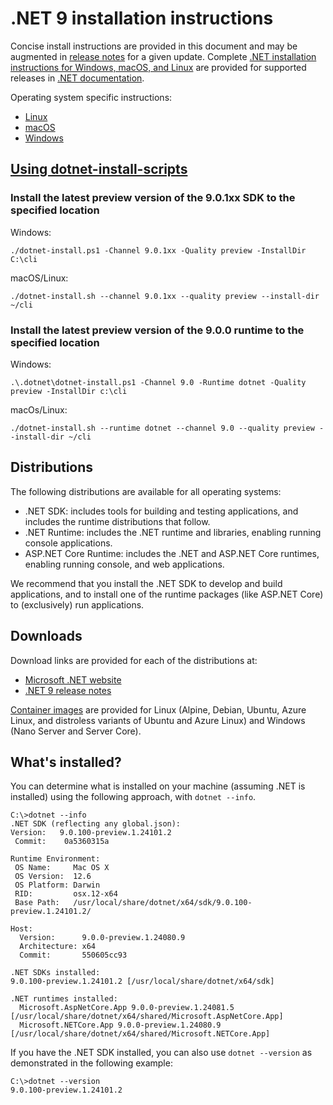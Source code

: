 # .NET 9 installation instructions

Concise install instructions are provided in this document and may be augmented in [release notes](README.md) for a given update. Complete [.NET installation instructions for Windows, macOS, and Linux](https://learn.microsoft.com/dotnet/core/install/) are provided for supported releases in [.NET documentation](https://learn.microsoft.com/dotnet).

Operating system specific instructions:

- [Linux](install-linux.md)
- [macOS](install-macos.md)
- [Windows](install-windows.md)

## [Using dotnet-install-scripts](https://learn.microsoft.com/dotnet/core/tools/dotnet-install-script)

### Install the latest preview version of the 9.0.1xx SDK to the specified location

Windows:

```console
./dotnet-install.ps1 -Channel 9.0.1xx -Quality preview -InstallDir C:\cli
```

macOS/Linux:

```console
./dotnet-install.sh --channel 9.0.1xx --quality preview --install-dir ~/cli
```

### Install the latest preview version of the 9.0.0 runtime to the specified location

Windows:

```console
.\.dotnet\dotnet-install.ps1 -Channel 9.0 -Runtime dotnet -Quality preview -InstallDir c:\cli
```

macOs/Linux:

```console
./dotnet-install.sh --runtime dotnet --channel 9.0 --quality preview --install-dir ~/cli
```

## Distributions

The following distributions are available for all operating systems:

- .NET SDK: includes tools for building and testing applications, and includes the runtime distributions that follow.
- .NET Runtime: includes the .NET runtime and libraries, enabling running console applications.
- ASP.NET Core Runtime: includes the .NET and ASP.NET Core runtimes, enabling running console, and web applications.

We recommend that you install the .NET SDK to develop and build applications, and to install one of the runtime packages (like ASP.NET Core) to (exclusively) run applications.

## Downloads

Download links are provided for each of the distributions at:

- [Microsoft .NET website](https://dotnet.microsoft.com/download/dotnet/9.0)
- [.NET 9 release notes](preview/README.md)

[Container images](https://hub.docker.com/r/microsoft/dotnet/) are provided for Linux (Alpine, Debian, Ubuntu, Azure Linux, and distroless variants of Ubuntu and Azure Linux) and Windows (Nano Server and Server Core).

## What's installed?

You can determine what is installed on your machine (assuming .NET is installed) using the following approach, with `dotnet --info`.

```console
C:\>dotnet --info
.NET SDK (reflecting any global.json):
Version:   9.0.100-preview.1.24101.2
 Commit:    0a5360315a

Runtime Environment:
 OS Name:     Mac OS X
 OS Version:  12.6
 OS Platform: Darwin
 RID:         osx.12-x64
 Base Path:   /usr/local/share/dotnet/x64/sdk/9.0.100-preview.1.24101.2/

Host:
  Version:      9.0.0-preview.1.24080.9
  Architecture: x64
  Commit:       550605cc93

.NET SDKs installed:
9.0.100-preview.1.24101.2 [/usr/local/share/dotnet/x64/sdk]

.NET runtimes installed:
  Microsoft.AspNetCore.App 9.0.0-preview.1.24081.5 [/usr/local/share/dotnet/x64/shared/Microsoft.AspNetCore.App]
  Microsoft.NETCore.App 9.0.0-preview.1.24080.9 [/usr/local/share/dotnet/x64/shared/Microsoft.NETCore.App]
```

If you have the .NET SDK installed, you can also use `dotnet --version` as demonstrated in the following example:

```console
C:\>dotnet --version
9.0.100-preview.1.24101.2
```
